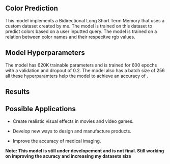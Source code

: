 **Color Prediction**
--------------------------------------------

This model implements a Bidirectional Long Short Term Memory that uses a custom dataset created by me. The model is trained on this dataset to predict colors based on a user inputted query. The model is trained on a relation between color names and their respecitve rgb values.


**Model Hyperparameters**
------------------------------------

The model has 620K trainable parameters and is trained for 600 epochs with a validation and dropout of 0.2. The model also has a batch size of 256 all these hyperparamters help the model to achieve an accuracy of .



**Results**
-------------------------------------------------


**Possible Applications**
-------------------------------------
* Create realistic visual effects in movies and video games.

* Develop new ways to design and manufacture products.

* Improve the accuracy of medical imaging.



**Note: This model is still under developement and is not final. Still working on improving the acuracy and increasing my datasets size**
